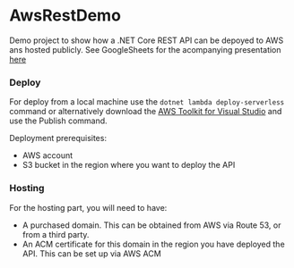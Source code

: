 # AwsRestDemo
Demo project to show how a .NET Core REST API can be depoyed to AWS ans hosted publicly. See GoogleSheets for the acompanying presentation [here](https://docs.google.com/presentation/d/1ETWRSWYQNoYff2kxfZlM-hESaQh70g7m6hHLclgYfls/edit?usp=sharing)

### Deploy
For deploy from a local machine use the `dotnet lambda deploy-serverless` command or alternatively download the [AWS Toolkit for Visual Studio]( https://marketplace.visualstudio.com/items?itemName=AmazonWebServices.AWSToolkitforVisualStudio2017) and use the Publish command.

Deployment prerequisites:
* AWS account
* S3 bucket in the region where you want to deploy the API

### Hosting
For the hosting part, you will need to have:
* A purchased domain. This can be obtained from AWS via Route 53, or from a third party. 
* An ACM certificate for this domain in the region you have deployed the API. This can be set up via AWS ACM



